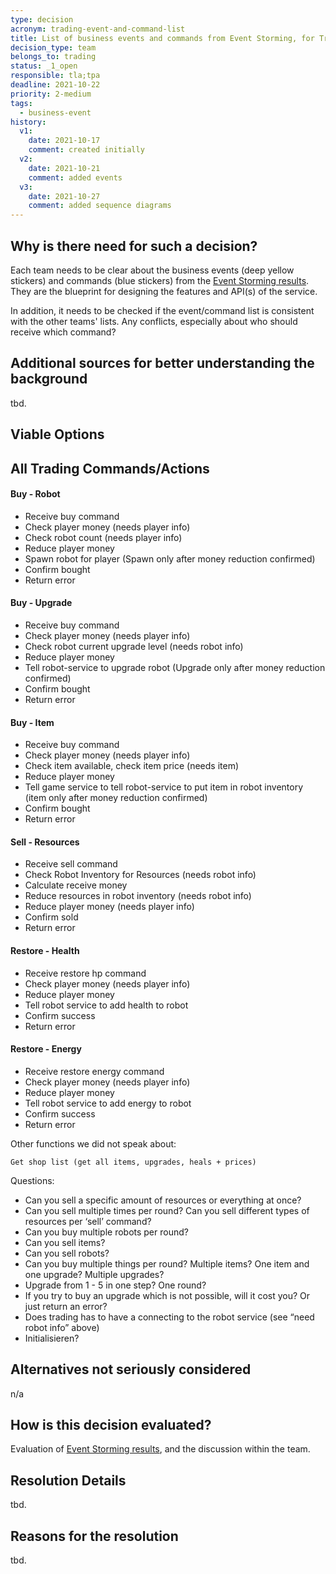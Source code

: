 ```yaml
---
type: decision
acronym: trading-event-and-command-list
title: List of business events and commands from Event Storming, for Trading service
decision_type: team
belongs_to: trading
status: _1_open
responsible: tla;tpa
deadline: 2021-10-22
priority: 2-medium
tags:
  - business-event
history:
  v1:
    date: 2021-10-17
    comment: created initially
  v2:
    date: 2021-10-21
    comment: added events
  v3:
    date: 2021-10-27
    comment: added sequence diagrams
---
```


## Why is there need for such a decision?

Each team needs to be clear about the business events (deep yellow stickers) and commands (blue stickers)
from the [Event Storming results](https://miro.com/app/board/o9J_lsQV7ZA=/). They are the blueprint for
designing the features and API(s) of the service.

In addition, it needs to be checked if the event/command list is consistent with the other teams' lists.
Any conflicts, especially about who should receive which command?

## Additional sources for better understanding the background

tbd.

## Viable Options

## All Trading Commands/Actions

#### Buy - Robot

- Receive buy command
- Check player money (needs player info)
- Check robot count (needs player info)
- Reduce player money
- Spawn robot for player (Spawn only after money reduction confirmed)
- Confirm bought
- Return error

#### Buy - Upgrade

- Receive buy command
- Check player money (needs player info)
- Check robot current upgrade level (needs robot info)
- Reduce player money
- Tell robot-service to upgrade robot (Upgrade only after money reduction confirmed)
- Confirm bought
- Return error

#### Buy - Item

- Receive buy command
- Check player money (needs player info)
- Check item available, check item price (needs item)
- Reduce player money
- Tell game service to tell robot-service to put item in robot inventory (item only after money reduction confirmed)
- Confirm bought
- Return error

#### Sell - Resources

- Receive sell command
- Check Robot Inventory for Resources (needs robot info)
- Calculate receive money
- Reduce resources in robot inventory (needs robot info)
- Reduce player money (needs player info)
- Confirm sold
- Return error

#### Restore - Health

- Receive restore hp command
- Check player money (needs player info)
- Reduce player money
- Tell robot service to add health to robot
- Confirm success
- Return error

#### Restore - Energy

- Receive restore energy command
- Check player money (needs player info)
- Reduce player money
- Tell robot service to add energy to robot
- Confirm success
- Return error

Other functions we did not speak about:

    Get shop list (get all items, upgrades, heals + prices)

Questions:

- Can you sell a specific amount of resources or everything at once?
- Can you sell multiple times per round? Can you sell different types of resources per ‘sell’ command?
- Can you buy multiple robots per round?
- Can you sell items?
- Can you sell robots?
- Can you buy multiple things per round? Multiple items? One item and one upgrade? Multiple upgrades?
- Upgrade from 1 - 5 in one step? One round?
- If you try to buy an upgrade which is not possible, will it cost you? Or just return an error?
- Does trading has to have a connecting to the robot service (see “need robot info” above)
- Initialisieren?

## Alternatives not seriously considered

n/a

## How is this decision evaluated?

Evaluation of [Event Storming results](https://miro.com/app/board/o9J_lsQV7ZA=/), and the discussion within the team.

## Resolution Details

tbd.

## Reasons for the resolution

tbd.
